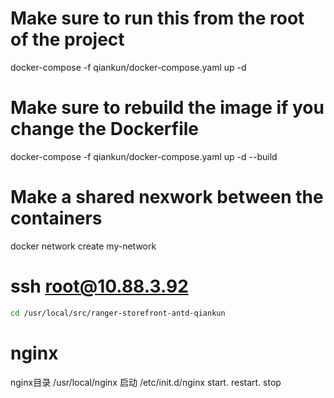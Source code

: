 # Make sure to run this from the root of the project
docker-compose -f qiankun/docker-compose.yaml up -d 

# Make sure to rebuild the image if you change the Dockerfile
docker-compose -f qiankun/docker-compose.yaml up -d --build

# Make a shared nexwork between the containers
docker network create my-network

# ssh root@10.88.3.92

```sh
cd /usr/local/src/ranger-storefront-antd-qiankun
```

# nginx
nginx目录 /usr/local/nginx
启动 /etc/init.d/nginx start.    restart.    stop
